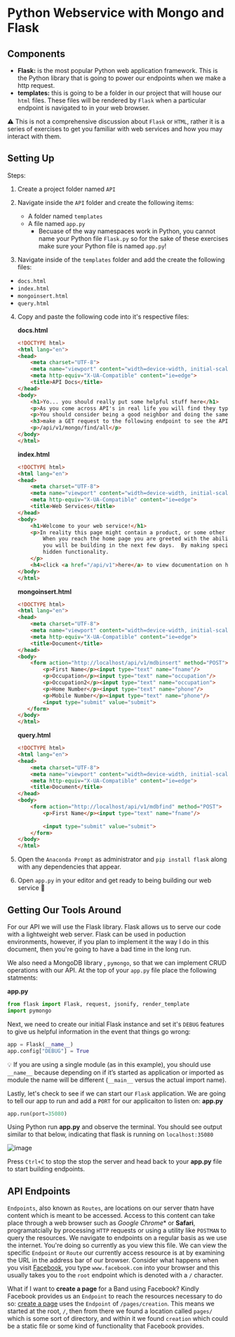 # Python Webservice with Mongo and Flask

## Components

- **Flask:** is the most popular Python web application framework.  This is the Python library that is going to power our endpoints when we make a http request.
- **templates:** this is going to be a folder in our project that will house our `html` files.  These files will be rendered by `Flask` when a particular endpoint is navigated to in your web browser.

:warning: This is not a comprehensive discussion about `Flask` or `HTML`, rather it is a series of exercises to get you familiar with web services and how you may interact with them.

## Setting Up

Steps:

1. Create a project folder named `API`
2. Navigate inside the `API` folder and create the following items:
    - A folder named `templates`
    - A file named `app.py`
      -  Becuase of the way namespaces work in Python, you cannot name your Python file `Flask.py` so for the sake of these exercises make sure your Python file is named `app.py`!
  
3. Navigate inside of the `templates` folder and add the create the following files:
  - `docs.html`
  - `index.html`
  - `mongoinsert.html`
  - `query.html`
4. Copy and paste the following code into it's respective files:

      **docs.html**
      ```html
      <!DOCTYPE html>
      <html lang="en">
      <head>
          <meta charset="UTF-8">
          <meta name="viewport" content="width=device-width, initial-scale=1.0">
          <meta http-equiv="X-UA-Compatible" content="ie=edge">
          <title>API Docs</title>
      </head>
      <body>
          <h1>Yo... you should really put some helpful stuff here</h1>
          <p>As you come across API's in real life you will find they typically have nice documentation that shows what endpoints are available.</p>
          <p>You should consider being a good neighbor and doing the same in this document, but for learning purposes this will work just fine as our docs</p>
          <h3>make a GET request to the following endpoint to see the API in action:</h3>
          <p>/api/v1/mongo/find/all</p>
      </body>
      </html>
      ```
      
      **index.html**
      ```html
      <!DOCTYPE html>
      <html lang="en">
      <head>
          <meta charset="UTF-8">
          <meta name="viewport" content="width=device-width, initial-scale=1.0">
          <meta http-equiv="X-UA-Compatible" content="ie=edge">
          <title>Web Services</title>
      </head>
      <body>
          <h1>Welcome to your web service!</h1>
          <p>In reality this page might contain a product, or some other functionality of a web application.  Consider YouTube for example.
              When you reach the home page you are greeted with the ability to play videos, but hidden deep within is an API, similiar to what
              you will be building in the next few days.  By making specific HTTP requets to certain URLs we can be greeted with a world of
              hidden functionality.
          </p>
          <h4>click <a href="/api/v1">here</a> to view documentation on how to use this API</h4>
      </body>
      </html>
      ```
      **mongoinsert.html**
      ```html
      <!DOCTYPE html>
      <html lang="en">
      <head>
          <meta charset="UTF-8">
          <meta name="viewport" content="width=device-width, initial-scale=1.0">
          <meta http-equiv="X-UA-Compatible" content="ie=edge">
          <title>Document</title>
      </head>
      <body>
          <form action="http://localhost/api/v1/mdbinsert" method="POST">
              <p>First Name</p><input type="text" name="fname"/>
              <p>Occupation</p><input type="text" name="occupation"/>
              <p>Occupation2</p><input type="text" name="occupation">
              <p>Home Number</p><input type="text" name="phone"/>
              <p>Mobile Number</p><input type="text" name="phone"/>
              <input type="submit" value="submit">
         </form>
      </body>
      </html>
      ```

      **query.html**
      ```html
      <!DOCTYPE html>
      <html lang="en">
      <head>
          <meta charset="UTF-8">
          <meta name="viewport" content="width=device-width, initial-scale=1.0">
          <meta http-equiv="X-UA-Compatible" content="ie=edge">
          <title>Document</title>
      </head>
      <body>
          <form action="http://localhost/api/v1/mdbfind" method="POST">
              <p>First Name</p><input type="text" name="fname"/>
       
              <input type="submit" value="submit">
          </form>
      </body>
      </html>
      ```
 5. Open the `Anaconda Prompt` as administrator and `pip install flask` along with any dependencies that appear.
 6. Open `app.py` in your editor and get ready to being building our web service :tada:
 
 ## Getting Our Tools Around
 
For our API we will use the Flask library.  Flask allows us to serve our code with a lightweight web server.  Flask can be used in poduction environments, however, if you plan to implement it the way I do in this document, then you're going to have a bad time in the long run.

We also need a MongoDB library , `pymongo`, so that we can implement CRUD operations with our API.
At the top of your `app.py` file place the following statments:


**app.py**

```python
from flask import Flask, request, jsonify, render_template
import pymongo
```
Next, we need to create our initial Flask instance and set it's `DEBUG` features to give us helpful information in the event that things go wrong:
```python
app = Flask(__name__)
app.config["DEBUG"] = True

```

:bulb: If you are using a single module (as in this example), you should use `__name__` because depending on if it’s started as application or imported as module the name will be different (`__main__` versus the actual import name).

Lastly, let's check to see if we can start our `Flask` application.  We are going to tell our app to run and add a `PORT` for our applicaiton to listen on:
**app.py**
```python
app.run(port=35080)
```
Using Python run **app.py** and observe the terminal.  You should see output similar to that below, indicating that flask is running on `localhost:35080`

![image](https://user-images.githubusercontent.com/38021615/66258917-ad7bec80-e75f-11e9-8ec1-a5ebc2c165c6.png)

Press `Ctrl+C` to stop the stop the server and head back to your **app.py** file to start building endpoints.

## API Endpoints

`Endpoints`, also known as `Routes`, are locations on our server thatn have content which is meant to be accessed.  Access to this content can take place through a web browser such as *Google Chrome** or **Safari**, programatcially by processing `HTTP` requests or using a utility like `POSTMAN` to query the resources.
We navigate to endpoints on a regular basis as we use the internet.  You're doing so currently as you view this file.  We can view the specific `Endpoint` or `Route` our currently access resource is at by examining the URL in the address bar of our browser.
Consider what happens when you visit [Facebook](https://www.facebook.com), you type `www.facebook.com` into your browser and this usually takes you to the `root` endpoint which is denoted with a `/` character.

What if I want to **create a page** for a Band using Facebook?  Kindly Facebook provides us an `Endpoint` to reach the resources necessary to do so:
[create a page](https://www.facebook.com/pages/creation/?ref_type=registration_form) uses the `Endpoint` of `/pages/creation`.  This means we started at the root, `/`, then from there we found a location called `pages/` which is some sort of directory, and within it we found `creation` which could be a static file or some kind of functionality that Facebook provides.
